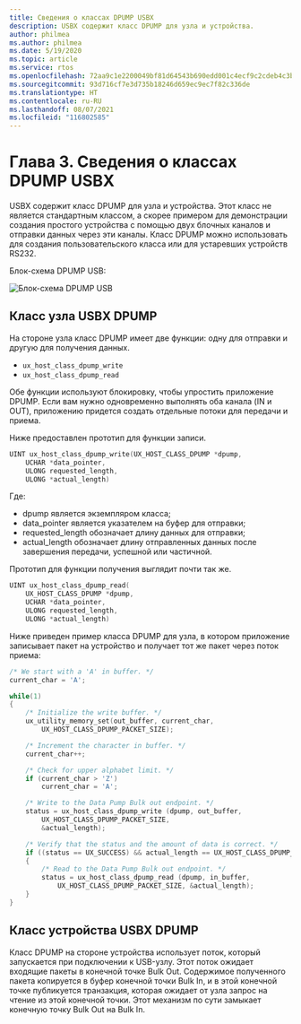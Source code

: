 ```yaml
---
title: Сведения о классах DPUMP USBX
description: USBX содержит класс DPUMP для узла и устройства.
author: philmea
ms.author: philmea
ms.date: 5/19/2020
ms.topic: article
ms.service: rtos
ms.openlocfilehash: 72aa9c1e2200049bf81d64543b690edd001c4ecf9c2cdeb4c3bea5f1b03aa5b8
ms.sourcegitcommit: 93d716cf7e3d735b18246d659ec9ec7f82c336de
ms.translationtype: HT
ms.contentlocale: ru-RU
ms.lasthandoff: 08/07/2021
ms.locfileid: "116802585"
---
```

# <a name="chapter-3-usbx-dpump-class-considerations"></a>Глава 3. Сведения о классах DPUMP USBX

USBX содержит класс DPUMP для узла и устройства. Этот класс не является стандартным классом, а скорее примером для демонстрации создания простого устройства с помощью двух блочных каналов и отправки данных через эти каналы. Класс DPUMP можно использовать для создания пользовательского класса или для устаревших устройств RS232.

Блок-схема DPUMP USB:

![Блок-схема DPUMP USB](./media/usbx-host-stack-supplemental/usb-dpump-flow-chart.png)

## <a name="usbx-dpump-host-class"></a>Класс узла USBX DPUMP

На стороне узла класс DPUMP имеет две функции: одну для отправки и другую для получения данных.

- `ux_host_class_dpump_write`
- `ux_host_class_dpump_read`

Обе функции используют блокировку, чтобы упростить приложение DPUMP. Если вам нужно одновременно выполнять оба канала (IN и OUT), приложению придется создать отдельные потоки для передачи и приема.

Ниже предоставлен прототип для функции записи.

```C
UINT ux_host_class_dpump_write(UX_HOST_CLASS_DPUMP *dpump,
    UCHAR *data_pointer,
    ULONG requested_length,  
    ULONG *actual_length)
```

Где:

- dpump является экземпляром класса;
- data_pointer является указателем на буфер для отправки;
- requested_length обозначает длину данных для отправки;
- actual_length обозначает длину отправленных данных после завершения передачи, успешной или частичной.

Прототип для функции получения выглядит почти так же.

```C
UINT ux_host_class_dpump_read(
    UX_HOST_CLASS_DPUMP *dpump,
    UCHAR *data_pointer,
    ULONG requested_length,
    ULONG *actual_length)
```

Ниже приведен пример класса DPUMP для узла, в котором приложение записывает пакет на устройство и получает тот же пакет через поток приема:

```C
/* We start with a 'A' in buffer. */
current_char = 'A';

while(1)
{
    /* Initialize the write buffer. */
    ux_utility_memory_set(out_buffer, current_char,
        UX_HOST_CLASS_DPUMP_PACKET_SIZE);

    /* Increment the character in buffer. */
    current_char++;

    /* Check for upper alphabet limit. */
    if (current_char > 'Z')
        current_char = 'A';

    /* Write to the Data Pump Bulk out endpoint. */
    status = ux_host_class_dpump_write (dpump, out_buffer,
        UX_HOST_CLASS_DPUMP_PACKET_SIZE,
        &actual_length);

    /* Verify that the status and the amount of data is correct. */
    if ((status == UX_SUCCESS) && actual_length == UX_HOST_CLASS_DPUMP_PACKET_SIZE)
    {
        /* Read to the Data Pump Bulk out endpoint. */
        status = ux_host_class_dpump_read (dpump, in_buffer,
            UX_HOST_CLASS_DPUMP_PACKET_SIZE, &actual_length);
    }
}
```

## <a name="usbx-dpump-device-class"></a>Класс устройства USBX DPUMP

Класс DPUMP на стороне устройства использует поток, который запускается при подключении к USB-узлу. Этот поток ожидает входящие пакеты в конечной точке Bulk Out. Содержимое полученного пакета копируется в буфер конечной точки Bulk In, и в этой конечной точке публикуется транзакция, которая ожидает от узла запрос на чтение из этой конечной точки. Этот механизм по сути замыкает конечную точку Bulk Out на Bulk In.
